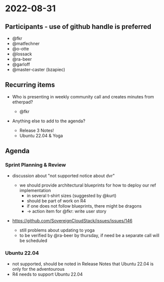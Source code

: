 # 2022-08-31

## Participants - use of github handle is preferred
* @fkr
* @matfechner
* @o-otte
* @lossack
* @ra-beer
* @garloff
* @master-caster (bzapiec)

## Recurring items

* Who is presenting in weekly community call and creates minutes from etherpad?
  * @fkr
  
* Anything else to add to the agenda?
  * Release 3 Notes!
  * Ubuntu 22.04 & Yoga
  

## Agenda

### Sprint Planning & Review

* discussion about "not supported notice about dvr"
  * we should provide architectural blueprints for how to deploy our ref implementation
    * in several t-shirt sizes (suggested by @kurt)
    * should be part of work on R4
    * if one does not follow blueprints, there might be dragons
    * -> action item for @fkr: write user story 

* https://github.com/SovereignCloudStack/issues/issues/146
  * still problems about updating to yoga
  * to be verified by @ra-beer by thursday, if need be a separate call will be scheduled

### Ubuntu 22.04

* not supported, should be noted in Release Notes that Ubuntu 22.04 is only for the adventourous
* R4 needs to support Ubuntu 22.04

